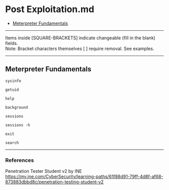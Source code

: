 # Post Exploitation.md

* [Meterpreter Fundamentals](#meterpreter-fundamentals)

***********************************************************************
Items inside [SQUARE-BRACKETS] indicate changeable (fill in the blank) fields.  
Note: Bracket characters themselves [ ] require removal. See examples.
***********************************************************************

## Meterpreter Fundamentals

```
sysinfo
```
```
getuid
```
```
help
```
```
background
```
```
sessions
```
```
sessions -h
```
```
exit
```
```
search
```

***********************************************************************

### References
Penetration Tester Student v2 by INE  
https://my.ine.com/CyberSecurity/learning-paths/61f88d91-79ff-4d8f-af68-873883dbbd8c/penetration-testing-student-v2